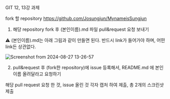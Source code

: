 GIT 12, 13강 과제

fork 할 repository https://github.com/Josungjun/MynameisSungjun  

1. 해당 repository fork 후 (본인이름).md 파일 pull&request 요청 보내기
   
⚠️ (본인이름).md는 아래 그림과 같이 만들면 된다. 반드시 link가 들어가야 하며, 어떤 link든 상관없다. 

![Screenshot from 2024-08-27 13-26-57](https://github.com/user-attachments/assets/70b7ee20-54b5-4332-930d-9d8e5bc66b95)


2. pull&request 후 (fork한 repository)에 issue 등록해서, README.md 에 본인 이름 올려달라고 요청하기

해당 pull request 요청 한 것, issue 올린 것 각자 캡처 하여 제출, 총 2개의 스크린샷 제출
